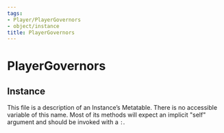 ```yaml
---
tags:
- Player/PlayerGovernors
- object/instance
title: PlayerGovernors
---
```

# PlayerGovernors
## Instance
This file is a description of an Instance’s Metatable. There is no accessible variable of this name. Most of its methods will expect an implicit "self" argument and should be invoked with a `:`.
